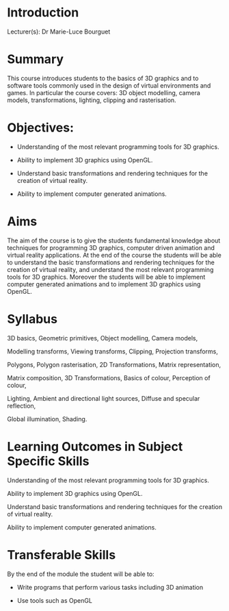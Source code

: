 # Introduction

Lecturer(s): Dr Marie-Luce Bourguet


# Summary
This course introduces students to the basics of 3D graphics and to software tools commonly used in the design of virtual environments and games. In particular the course covers:
3D object modelling, camera models, transformations, lighting, clipping and rasterisation.


# Objectives:

- Understanding of the most relevant programming tools for 3D graphics.

- Ability to implement 3D graphics using OpenGL.

- Understand basic transformations and rendering techniques for the creation of virtual reality.

- Ability to implement computer generated animations.


# Aims

The aim of the course is to give the students fundamental knowledge about techniques for programming 3D graphics, computer driven animation and virtual reality applications.
At the end of the course the students will be able to understand the basic transformations and rendering techniques for the creation of virtual reality, and understand the most relevant programming tools for 3D graphics. 
Moreover the students will be able to implement computer generated animations and to implement 3D graphics using OpenGL. 


# Syllabus

3D basics, Geometric primitives, Object modelling, Camera models, 

Modelling transforms, Viewing transforms, Clipping, Projection transforms, 

Polygons, Polygon rasterisation, 2D Transformations, Matrix representation, 

Matrix composition, 3D Transformations, Basics of colour, Perception of colour, 

Lighting, Ambient and directional light sources, Diffuse and specular reflection, 

Global illumination, Shading.



# Learning Outcomes in Subject Specific Skills

Understanding of the most relevant programming tools for 3D graphics.

Ability to implement 3D graphics using OpenGL.

Understand basic transformations and rendering techniques for the creation of virtual reality.

Ability to implement computer generated animations.
 
 
# Transferable Skills
By the end of the module the student will be able to:

- Write programs that perform various tasks including 3D animation

- Use tools such as OpenGL
